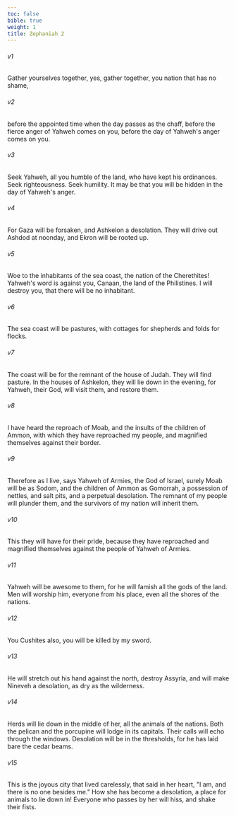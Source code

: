 ```yaml
---
toc: false
bible: true
weight: 1
title: Zephaniah 2
---
```




###### v1 
Gather yourselves together, yes, gather together, you nation that has no shame, 

###### v2 
before the appointed time when the day passes as the chaff, before the fierce anger of Yahweh comes on you, before the day of Yahweh's anger comes on you. 

###### v3 
Seek Yahweh, all you humble of the land, who have kept his ordinances. Seek righteousness. Seek humility. It may be that you will be hidden in the day of Yahweh's anger. 

###### v4 
For Gaza will be forsaken, and Ashkelon a desolation. They will drive out Ashdod at noonday, and Ekron will be rooted up. 

###### v5 
Woe to the inhabitants of the sea coast, the nation of the Cherethites! Yahweh's word is against you, Canaan, the land of the Philistines. I will destroy you, that there will be no inhabitant. 

###### v6 
The sea coast will be pastures, with cottages for shepherds and folds for flocks. 

###### v7 
The coast will be for the remnant of the house of Judah. They will find pasture. In the houses of Ashkelon, they will lie down in the evening, for Yahweh, their God, will visit them, and restore them. 

###### v8 
I have heard the reproach of Moab, and the insults of the children of Ammon, with which they have reproached my people, and magnified themselves against their border. 

###### v9 
Therefore as I live, says Yahweh of Armies, the God of Israel, surely Moab will be as Sodom, and the children of Ammon as Gomorrah, a possession of nettles, and salt pits, and a perpetual desolation. The remnant of my people will plunder them, and the survivors of my nation will inherit them. 

###### v10 
This they will have for their pride, because they have reproached and magnified themselves against the people of Yahweh of Armies. 

###### v11 
Yahweh will be awesome to them, for he will famish all the gods of the land. Men will worship him, everyone from his place, even all the shores of the nations. 

###### v12 
You Cushites also, you will be killed by my sword. 

###### v13 
He will stretch out his hand against the north, destroy Assyria, and will make Nineveh a desolation, as dry as the wilderness. 

###### v14 
Herds will lie down in the middle of her, all the animals of the nations. Both the pelican and the porcupine will lodge in its capitals. Their calls will echo through the windows. Desolation will be in the thresholds, for he has laid bare the cedar beams. 

###### v15 
This is the joyous city that lived carelessly, that said in her heart, "I am, and there is no one besides me." How she has become a desolation, a place for animals to lie down in! Everyone who passes by her will hiss, and shake their fists.
